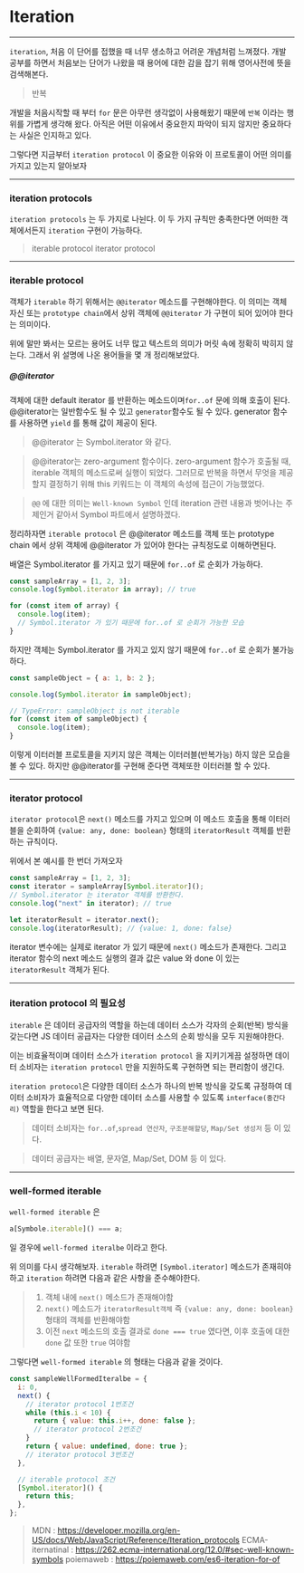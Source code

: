 # Iteration

---

`iteration`, 처음 이 단어를 접했을 때 너무 생소하고 어려운 개념처럼 느껴졌다. 개발 공부를 하면서 처음보는 단어가 나왔을 때 용어에 대한 감을 잡기 위해 영어사전에 뜻을 검색해본다.

> 반복

개발을 처음시작할 때 부터 `for` 문은 아무런 생각없이 사용해왔기 때문에 `반복` 이라는 행위를 가볍게 생각해 왔다. 아직은 어떤 이유에서 중요한지 파악이 되지 않지만 중요하다는 사실은 인지하고 있다.

그렇다면 지금부터 `iteration protocol` 이 중요한 이유와 이 프로토콜이 어떤 의미를 가지고 있는지 알아보자

---

### iteration protocols

`iteration protocols` 는 두 가지로 나뉜다. 이 두 가지 규칙만 충족한다면 어떠한 객체에서든지 `iteration` 구현이 가능하다.

> iterable protocol
> iterator protocol

---

### iterable protocol

객체가 `iterable` 하기 위해서는 `@@iterator` 메소드를 구현해야한다. 이 의미는 객체 자신 또는 `prototype chain`에서 상위 객체에 `@@iterator` 가 구현이 되어 있어야 한다는 의미이다.

위에 말만 봐서는 모르는 용어도 너무 많고 텍스트의 의미가 머릿 속에 정확히 박히지 않는다. 그래서 위 설명에 나온 용어들을 몇 개 정리해보았다.

##### @@iterator

객체에 대한 default iterator 를 반환하는 메소드이며`for..of` 문에 의해 호출이 된다. @@iterator는 일반함수도 될 수 있고 `generator`함수도 될 수 있다. generator 함수를 사용하면 `yield` 를 통해 값이 제공이 된다.

> @@iterator 는 Symbol.iterator 와 같다.

> @@iterator는 zero-argument 함수이다. zero-argument 함수가 호출될 때, iterable 객체의 메소드로써 실행이 되었다. 그러므로 반복을 하면서 무엇을 제공할지 결정하기 위해 this 키워드는 이 객체의 속성에 접근이 가능했었다.

> `@@` 에 대한 의미는 `Well-known Symbol` 인데 iteration 관련 내용과 벗어나는 주제인거 같아서 Symbol 파트에서 설명하겠다.

정리하자면 `iterable protocol` 은 @@iterator 메소드를 객체 또는 prototype chain 에서 상위 객체에 @@iterator 가 있어야 한다는 규칙정도로 이해하면된다.

배열은 Symbol.iterator 를 가지고 있기 때문에 `for..of` 로 순회가 가능하다.

```js
const sampleArray = [1, 2, 3];
console.log(Symbol.iterator in array); // true

for (const item of array) {
  console.log(item);
  // Symbol.iterator 가 있기 때문에 for..of 로 순회가 가능한 모습
}
```

하지만 객체는 Symbol.iterator 를 가지고 있지 않기 때문에 `for..of` 로 순회가 불가능하다.

```js
const sampleObject = { a: 1, b: 2 };

console.log(Symbol.iterator in sampleObject);

// TypeError: sampleObject is not iterable
for (const item of sampleObject) {
  console.log(item);
}
```

이렇게 이터러블 프로토콜을 지키지 않은 객체는 이터러블(반복가능) 하지 않은 모습을 볼 수 있다. 하지만 @@iterator를 구현해 준다면 객체또한 이터러블 할 수 있다.

---

### iterator protocol

`iterator protocol`은 `next()` 메소드를 가지고 있으며 이 메소드 호출을 통해 이터러블을 순회하여 `{value: any, done: boolean}` 형태의 `iteratorResult` 객체를 반환하는 규칙이다.

위에서 본 예시를 한 번더 가져오자

```js
const sampleArray = [1, 2, 3];
const iterator = sampleArray[Symbol.iterator]();
// Symbol.iterator 는 iterator 객체를 반환한다.
console.log("next" in iterator); // true

let iteratorResult = iterator.next();
console.log(iteratorResult); // {value: 1, done: false}
```

iterator 변수에는 실제로 iterator 가 있기 때문에 `next()` 메소드가 존재한다. 그리고 iterator 함수의 next 메소드 실행의 결과 값은 value 와 done 이 있는 `iteratorResult` 객체가 된다.

---

### iteration protocol 의 필요성

`iterable` 은 데이터 공급자의 역할을 하는데 데이터 소스가 각자의 순회(반복) 방식을 갖는다면 JS 데이터 공급자는 다양한 데이터 소스의 순회 방식을 모두 지원해야한다.

이는 비효율적이며 데이터 소스가 `iteration protocol` 을 지키기게끔 설정하면 데이터 소비자는 `iteration protocol` 만을 지원하도록 구현하면 되는 편리함이 생긴다.

`iteration protocol`은 다양한 데이터 소스가 하나의 반복 방식을 갖도록 규정하여 데이터 소비자가 효율적으로 다양한 데이터 소스를 사용할 수 있도록 `interface(중간다리)` 역할을 한다고 보면 된다.

> 데이터 소비자는 `for..of`,`spread 연산자`, `구조분해할당`, `Map/Set 생성저` 등 이 있다.

> 데이터 공급자는 배열, 문자열, Map/Set, DOM 등 이 있다.

---

### well-formed iterable

`well-formed iterable` 은

```js
a[Symbole.iterable]() === a;
```

일 경우에 `well-formed iteralbe` 이라고 한다.

위 의미를 다시 생각해보자.
`iterable` 하려면 `[Symbol.iterator]` 메소드가 존재히야하고
`iteration` 하려면 다음과 같은 사항을 준수해야한다.

> 1. 객체 내에 `next()` 메소드가 존재해야함
> 2. `next()` 메소드가 `iteratorResult객체` 즉 `{value: any, done: boolean}` 형태의 객체를 반환해야함
> 3. 이전 `next` 메소드의 호출 결과로 `done === true` 였다면, 이후 호출에 대한 `done` 값 또한 `true` 여야함

그렇다면 `well-formed iterable` 의 형태는 다음과 같을 것이다.

```js
const sampleWellFormedIteralbe = {
  i: 0,
  next() {
    // iterator protocol 1번조건
    while (this.i < 10) {
      return { value: this.i++, done: false };
      // iterator protocol 2번조건
    }
    return { value: undefined, done: true };
    // iterator protocol 3번조건
  },

  // iterable protocol 조건
  [Symbol.iterator]() {
    return this;
  },
};
```

> MDN : https://developer.mozilla.org/en-US/docs/Web/JavaScript/Reference/Iteration_protocols
> ECMA-iternatinal : https://262.ecma-international.org/12.0/#sec-well-known-symbols
> poiemaweb : https://poiemaweb.com/es6-iteration-for-of
